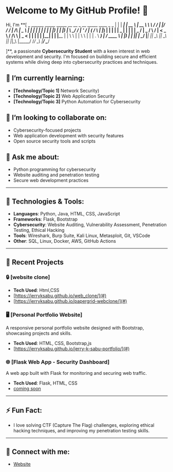 # Welcome to My GitHub Profile! 👋

Hi, I'm **[
       _   ______   _____    _____   __     __    _  __     _____              ____    _    _ 
      | | |  ____| |  __ \  |  __ \  \ \   / /   | |/ /    / ____|     /\     |  _ \  | |  | |
      | | | |__    | |__) | | |__) |  \ \_/ /    | ' /    | (___      /  \    | |_) | | |  | |
  _   | | |  __|   |  _  /  |  _  /    \   /     |  <      \___ \    / /\ \   |  _ <  | |  | |
 | |__| | | |____  | | \ \  | | \ \     | |      | . \     ____) |  / ____ \  | |_) | | |__| |
  \____/  |______| |_|  \_\ |_|  \_\    |_|      |_|\_\   |_____/  /_/    \_\ |____/   \____/ 
                                                                                              
                                                                                              
                                                                                              
                                                                                              
                                                                                              
                                                                                              
                                                                                              
                                                                                              
                                                                                              
                                                                                             
]**, a passionate **Cybersecurity Student** with a keen interest in web development and security. I'm focused on building secure and efficient systems while diving deep into cybersecurity practices and techniques.

## 🌱 I’m currently learning:
- **[Technology/Topic 1]**  Network Security)
- **[Technology/Topic 2]** Web Application Security
- **[Technology/Topic 3]** Python Automation for Cybersecurity

## 👯 I’m looking to collaborate on:
- Cybersecurity-focused projects
- Web application development with security features
- Open source security tools and scripts

## 💬 Ask me about:
- Python programming for cybersecurity
- Website auditing and penetration testing
- Secure web development practices

---

## 🚀 Technologies & Tools:
- **Languages**: Python, Java, HTML, CSS, JavaScript
- **Frameworks**: Flask, Bootstrap
- **Cybersecurity**: Website Auditing, Vulnerability Assessment, Penetration Testing, Ethical Hacking
- **Tools**: Wireshark, Burp Suite, Kali Linux, Metasploit, Git, VSCode
- **Other**: SQL, Linux, Docker, AWS, GitHub Actions

---

## 🎯 Recent Projects

### 🔒 **[website clone]**
- **Tech Used**: Html,CSS
- [https://jerryksabu.github.io/web_clone/](#)
- [https://jerryksabu.github.io/papergrid-webclone/](#)

### 🖥️ **[Personal Portfolio Website]**
A responsive personal portfolio website designed with Bootstrap, showcasing projects and skills.
- **Tech Used**: HTML, CSS, Bootstrap,js
- [https://jerryksabu.github.io/jerry-k-sabu-portfolio/](#)

### 🌐 **[Flask Web App - Security Dashboard]**
A web app built with Flask for monitoring and securing web traffic.
- **Tech Used**: Flask, HTML, CSS
- [coming soon](#)

---

## ⚡ Fun Fact:
- I love solving CTF (Capture The Flag) challenges, exploring ethical hacking techniques, and improving my penetration testing skills.

---

## 🤝 Connect with me:
- [Website](https://jerryksabu.github.io/jerry-k-sabu-portfolio/)


